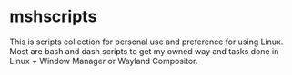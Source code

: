 # mshscripts
This is scripts collection for personal use and preference for using Linux.
Most are bash and dash scripts to get my owned way and tasks done in Linux + Window Manager or Wayland Compositor.
